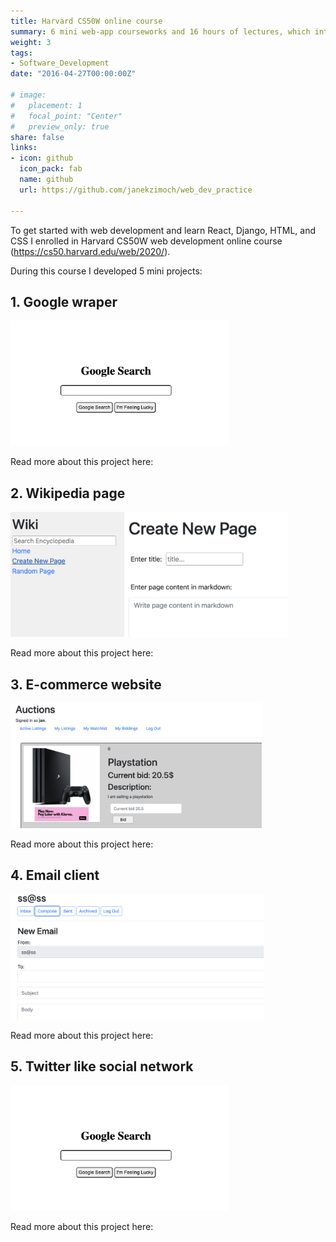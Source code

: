 ```yaml
---
title: Harvard CS50W online course
summary: 6 mini web-app courseworks and 16 hours of lectures, which introduced me to web development.
weight: 3
tags:
- Software_Development
date: "2016-04-27T00:00:00Z"

# image:
#   placement: 1
#   focal_point: "Center"
#   preview_only: true
share: false
links:
- icon: github
  icon_pack: fab
  name: github
  url: https://github.com/janekzimoch/web_dev_practice

---
```


To get started with web development and learn React, Django, HTML, and CSS I enrolled in Harvard CS50W web development online course (https://cs50.harvard.edu/web/2020/). 

During this course I developed 5 mini projects:

## 1. Google wraper
<img src="./figures/google_search.png" alt="drawing" height="200"/>

Read more about this project here: 

## 2. Wikipedia page
<img src="./figures/wiki.png" alt="drawing" height="200"/>

Read more about this project here: 

## 3. E-commerce website
<img src="./figures/e_commerce_photo.png" alt="drawing" height="200"/>

Read more about this project here: 


## 4. Email client
<img src="./figures/email.png" alt="drawing" height="200" border-style="2px solid" border-radius="5px"/>

Read more about this project here: 


## 5. Twitter like social network
<img src="./figures/google_search.png" alt="drawing" height="200"/>

Read more about this project here: 
